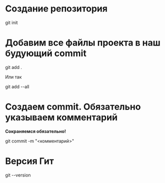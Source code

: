 # Создание репозитория
git init
# Добавим все файлы проекта в наш будующий commit
git add .

Или так

git add --all



# Cоздаем commit. Обязательно указываем комментарий

**Сокраняемся обязательно!**

git commit -m "<комментарий>"

# Версия Гит

git --version
